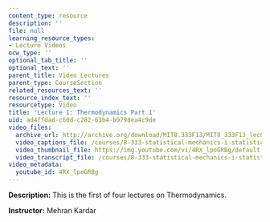 ```yaml
---
content_type: resource
description: ''
file: null
learning_resource_types:
- Lecture Videos
ocw_type: ''
optional_tab_title: ''
optional_text: ''
parent_title: Video Lectures
parent_type: CourseSection
related_resources_text: ''
resource_index_text: ''
resourcetype: Video
title: 'Lecture 1: Thermodynamics Part 1'
uid: ad4ffdad-c60d-c282-63b4-b9798ea4c9de
video_files:
  archive_url: http://archive.org/download/MIT8.333F13/MIT8_333F13_lec01_300k.mp4
  video_captions_file: /courses/8-333-statistical-mechanics-i-statistical-mechanics-of-particles-fall-2013/720ff815e09b547299dac2a3810720a2_4RX_lpoGRBg.vtt
  video_thumbnail_file: https://img.youtube.com/vi/4RX_lpoGRBg/default.jpg
  video_transcript_file: /courses/8-333-statistical-mechanics-i-statistical-mechanics-of-particles-fall-2013/ec0fde883ae677301a2453718d569c3d_4RX_lpoGRBg.pdf
video_metadata:
  youtube_id: 4RX_lpoGRBg
---
```


**Description:** This is the first of four lectures on Thermodynamics.

**Instructor:** Mehran Kardar